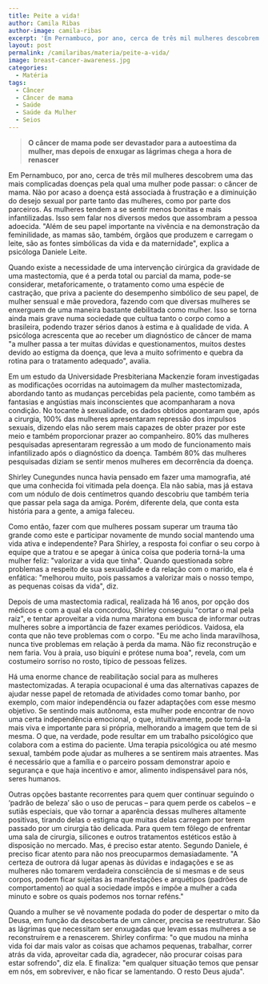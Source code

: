 ```yaml
---
title: Peite a vida!
author: Camila Ribas
author-image: camila-ribas
excerpt: 'Em Pernambuco, por ano, cerca de três mil mulheres descobrem uma das mais complicadas doenças pela qual uma mulher pode passar: o câncer de mama'
layout: post
permalink: /camilaribas/materia/peite-a-vida/
image: breast-cancer-awareness.jpg
categories:
  - Matéria
tags:
  - Câncer
  - Câncer de mama
  - Saúde
  - Saúde da Mulher
  - Seios
---
```

> **O câncer de mama pode ser devastador para a autoestima da mulher, mas depois de enxugar as lágrimas chega a hora de renascer**

Em Pernambuco, por ano, cerca de três mil mulheres descobrem uma das mais complicadas doenças pela qual uma mulher pode passar: o câncer de mama. Não por acaso a doença está associada à frustração e a diminuição do desejo sexual por parte tanto das mulheres, como por parte dos parceiros. As mulheres tendem a se sentir menos bonitas e mais infantilizadas. Isso sem falar nos diversos medos que assombram a pessoa adoecida. "Além de seu papel importante na vivência e na demonstração da feminilidade, as mamas são, também, órgãos que produzem e carregam o leite, são as fontes simbólicas da vida e da maternidade", explica a psicóloga Daniele Leite.

Quando existe a necessidade de uma intervenção cirúrgica da gravidade de uma mastectomia, que é a perda total ou parcial da mama, pode-se considerar, metaforicamente, o tratamento como uma espécie de castração, que priva a paciente do desempenho simbólico de seu papel, de mulher sensual e mãe provedora, fazendo com que diversas mulheres se enxerguem de uma maneira bastante debilitada como mulher. Isso se torna ainda mais grave numa sociedade que cultua tanto o corpo como a brasileira, podendo trazer sérios danos à estima e à qualidade de vida. A psicóloga acrescenta que ao receber um diagnóstico de câncer de mama "a mulher passa a ter muitas dúvidas e questionamentos, muitos destes devido ao estigma da doença, que leva a muito sofrimento e quebra da rotina para o tratamento adequado", avalia.

Em um estudo da Universidade Presbiteriana Mackenzie foram investigadas as modificações ocorridas na autoimagem da mulher mastectomizada, abordando tanto as mudanças percebidas pela paciente, como também as fantasias e angústias mais inconscientes que acompanharam a nova condição. No tocante à sexualidade, os dados obtidos apontaram que, após a cirurgia, 100% das mulheres apresentaram repressão dos impulsos sexuais, dizendo elas não serem mais capazes de obter prazer por este meio e também proporcionar prazer ao companheiro. 80% das mulheres pesquisadas apresentaram regressão a um modo de funcionamento mais infantilizado após o diagnóstico da doença. Também 80% das mulheres pesquisadas diziam se sentir menos mulheres em decorrência da doença.

Shirley Cunegundes nunca havia pensado em fazer uma mamografia, até que uma conhecida foi vitimada pela doença. Ela não sabia, mas já estava com um nódulo de dois centímetros quando descobriu que também teria que passar pela saga da amiga. Porém, diferente dela, que conta esta história para a gente, a amiga faleceu.

Como então, fazer com que mulheres possam superar um trauma tão grande como este e participar novamente de mundo social mantendo uma vida ativa e independente? Para Shirley, a resposta foi confiar o seu corpo à equipe que a tratou e se apegar à única coisa que poderia torná-la uma mulher feliz: "valorizar a vida que tinha". Quando questionada sobre problemas a respeito de sua sexualidade e da relação com o marido, ela é enfática: "melhorou muito, pois passamos a valorizar mais o nosso tempo, as pequenas coisas da vida", diz.

Depois de uma mastectomia radical, realizada há 16 anos, por opção dos médicos e com a qual ela concordou, Shirley conseguiu "cortar o mal pela raiz", e tentar aproveitar a vida numa maratona em busca de informar outras mulheres sobre a importância de fazer exames periódicos. Vaidosa, ela conta que não teve problemas com o corpo. "Eu me acho linda maravilhosa, nunca tive problemas em relação à perda da mama. Não fiz reconstrução e nem faria. Vou à praia, uso biquíni e prótese numa boa", revela, com um costumeiro sorriso no rosto, típico de pessoas felizes.

Há uma enorme chance de reabilitação social para as mulheres mastectomizadas. A terapia ocupacional é uma das alternativas capazes de ajudar nesse papel de retomada de atividades como tomar banho, por exemplo, com maior independência ou fazer adaptações com esse mesmo objetivo. Se sentindo mais autônoma, esta mulher pode encontrar de novo uma certa independência emocional, o que, intuitivamente, pode torná-la mais viva e importante para si própria, melhorando a imagem que tem de si mesma. O que, na verdade, pode resultar em um trabalho psicológico que colabora com a estima do paciente. Uma terapia psicológica ou até mesmo sexual, também pode ajudar as mulheres a se sentirem mais atraentes. Mas é necessário que a família e o parceiro possam demonstrar apoio e segurança e que haja incentivo e amor, alimento indispensável para nós, seres humanos.

Outras opções bastante recorrentes para quem quer continuar seguindo o ‘padrão de beleza’ são o uso de perucas – para quem perde os cabelos – e sutiãs especiais, que vão tornar a aparência dessas mulheres altamente positivas, tirando delas o estigma que muitas delas carregam por terem passado por um cirurgia tão delicada. Para quem tem fôlego de enfrentar uma sala de cirurgia, silicones e outros tratamentos estéticos estão à disposição no mercado. Mas, é preciso estar atento. Segundo Daniele, é preciso ficar atento para não nos preocuparmos demasiadamente. "A certeza de outrora dá lugar apenas às dúvidas e indagações e se as mulheres não tomarem verdadeira consciência de si mesmas e de seus corpos, podem ficar sujeitas às manifestações e arquétipos (padrões de comportamento) ao qual a sociedade impôs e impõe a mulher a cada minuto e sobre os quais podemos nos tornar reféns."

Quando a mulher se vê novamente podada do poder de despertar o mito da Deusa, em função da descoberta de um câncer, precisa se reestruturar. São as lágrimas que necessitam ser enxugadas que levam essas mulheres a se reconstruírem e a renascerem. Shirley confirma: "o que mudou na minha vida foi dar mais valor as coisas que achamos pequenas, trabalhar, correr atrás da vida, aproveitar cada dia, agradecer, não procurar coisas para estar sofrendo", diz ela. E finaliza: "em qualquer situação temos que pensar em nós, em sobreviver, e não ficar se lamentando. O resto Deus ajuda".